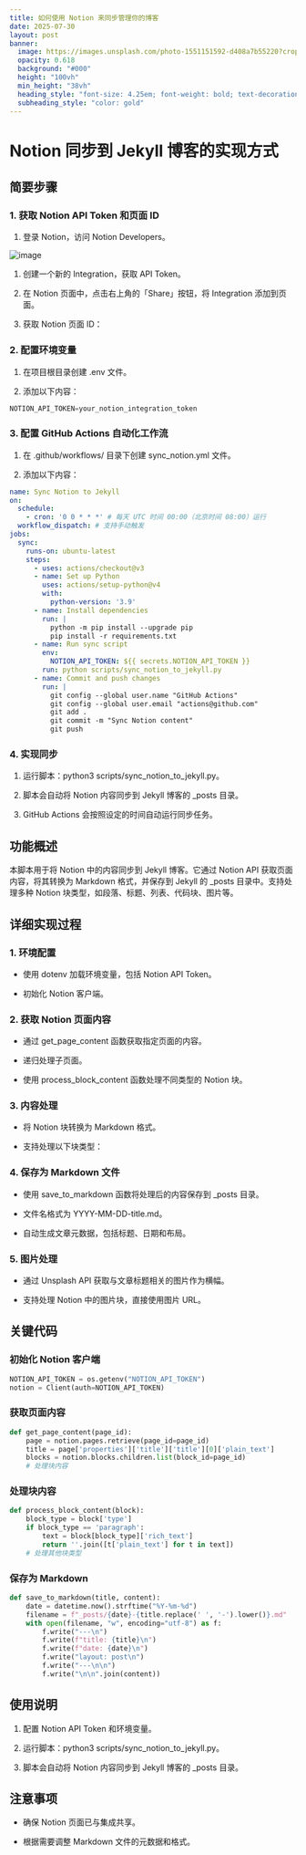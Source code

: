 ```yaml
---
title: 如何使用 Notion 来同步管理你的博客
date: 2025-07-30
layout: post
banner:
  image: https://images.unsplash.com/photo-1551151592-d408a7b55220?crop=entropy&cs=tinysrgb&fit=max&fm=jpg&ixid=M3w2OTIwMzJ8MHwxfHJhbmRvbXx8fHx8fHx8fDE3NTM4NTA4NDh8&ixlib=rb-4.1.0&q=80&w=1080
  opacity: 0.618
  background: "#000"
  height: "100vh"
  min_height: "38vh"
  heading_style: "font-size: 4.25em; font-weight: bold; text-decoration: underline"
  subheading_style: "color: gold"
---
```


# Notion 同步到 Jekyll 博客的实现方式

## 简要步骤

### 1. 获取 Notion API Token 和页面 ID

1. 登录 Notion，访问 Notion Developers。

![image](https://prod-files-secure.s3.us-west-2.amazonaws.com/a7a0cc5a-89b9-4cda-8686-1fba0ca52f40/d19c1afe-dea5-4312-9333-786b0ba83054/image.png?X-Amz-Algorithm=AWS4-HMAC-SHA256&X-Amz-Content-Sha256=UNSIGNED-PAYLOAD&X-Amz-Credential=ASIAZI2LB466674S2DRG%2F20250730%2Fus-west-2%2Fs3%2Faws4_request&X-Amz-Date=20250730T044728Z&X-Amz-Expires=3600&X-Amz-Security-Token=IQoJb3JpZ2luX2VjEIr%2F%2F%2F%2F%2F%2F%2F%2F%2F%2FwEaCXVzLXdlc3QtMiJHMEUCICPxVS8iIF32rxWRoGLgIamDtr89fttqzkVqa7ZcB6%2FSAiEAi9Ng1EvYtWDuiD8eKotUYf%2FbykUl4tWA9VDKLRcMjAoqiAQIs%2F%2F%2F%2F%2F%2F%2F%2F%2F%2F%2FARAAGgw2Mzc0MjMxODM4MDUiDB6v6b1QJRVbbdjHNircAy9tkYjaQQ3L%2FGwXAZg%2Bu%2F9XiQ5Ifs9h5CW3NcysVPnONzZLHps1E06gjjJeJ8HJrzlPOQetzbgM4%2FYXrBDZ%2FCDty9BOHlz0Et0D8xQZrn9FumXDk6j3UJF3u6JdJKm01RZLPAluxYt1hUIKr%2FfgOhfUhl3squKWkSphcWqRRTHBMTe0jCdm43FHl4FuVHjEPphMCCS2LJAJVtie3PTqnq0CRBpOFgEiKVdq3CjXdccQ6xhRvl9Nl4Br9HFPKLYIEu3VxYtJ41u%2B6Ul31KvLtzghcWhiHmY3%2FsFvhdmVGlLU5AS56cLzN2BcVhqHugAutwM39cvvsVp%2BVKqOc%2BQH94NSigDe%2FwO3Bl8NGQztlHjfAwi0ZmG47FTQQYmsMQPA76Rr%2B3RtQEz5eKx8Gec2WjhLAMWIpr1%2BZ4X2Y3uRwmtJIZpO44Y7ViutqY%2Bskk7mHi0Jj7rfB1Mt3edsJ%2FSq7VaMD7v41blPAhbj7hFdprh8keJ6Tb%2BIQ4HDKS24OG5EoXtS0%2FXY%2BgPIACGADLxDx6myO0sJTrjhifxzczekWYzbu6%2Bjjc3S2pzrtMxqhJVBwCpMlIebgKpQGEKYbbfZlqIb2%2BljRgLaMP%2BYGkMe6D6zZpz96rrlA1FEqB9lMOTxpcQGOqUBlbXfapSPBvf2xnCLWvSVgh04XHT4JTD%2B3J8p3HLw9MSqrtBmEmu9Vb1AymQMClVPk%2FNTXg1AjgqHgiyw4r8aA95cwAjhNzYMIu3B9yuKFyUf4kNLVlCRKspA4gfxBk8UG7Nlk7tSZ70Yx1LZ8QmhQih6NLt9Mjxmbz993v9WQHZBT5xW2rvXRZjYzWdZm2MK6VvkwLtmhVafKFccc80uqhfRC4vF&X-Amz-Signature=b8d683266c71116c6bbe8dc3bfd860ea36a67d6f90b186237866b83594a056b9&X-Amz-SignedHeaders=host&x-amz-checksum-mode=ENABLED&x-id=GetObject)

1. 创建一个新的 Integration，获取 API Token。

1. 在 Notion 页面中，点击右上角的「Share」按钮，将 Integration 添加到页面。

1. 获取 Notion 页面 ID：


### 2. 配置环境变量

1. 在项目根目录创建 .env 文件。

1. 添加以下内容：

```javascript
NOTION_API_TOKEN=your_notion_integration_token
```

### 3. 配置 GitHub Actions 自动化工作流

1. 在 .github/workflows/ 目录下创建 sync_notion.yml 文件。

1. 添加以下内容：

```yaml
name: Sync Notion to Jekyll
on:
  schedule:
    - cron: '0 0 * * *' # 每天 UTC 时间 00:00（北京时间 08:00）运行
  workflow_dispatch: # 支持手动触发
jobs:
  sync:
    runs-on: ubuntu-latest
    steps:
      - uses: actions/checkout@v3
      - name: Set up Python
        uses: actions/setup-python@v4
        with:
          python-version: '3.9'
      - name: Install dependencies
        run: |
          python -m pip install --upgrade pip
          pip install -r requirements.txt
      - name: Run sync script
        env:
          NOTION_API_TOKEN: ${{ secrets.NOTION_API_TOKEN }}
        run: python scripts/sync_notion_to_jekyll.py
      - name: Commit and push changes
        run: |
          git config --global user.name "GitHub Actions"
          git config --global user.email "actions@github.com"
          git add .
          git commit -m "Sync Notion content"
          git push
```

### 4. 实现同步

1. 运行脚本：python3 scripts/sync_notion_to_jekyll.py。

1. 脚本会自动将 Notion 内容同步到 Jekyll 博客的 _posts 目录。

1. GitHub Actions 会按照设定的时间自动运行同步任务。

## 功能概述

本脚本用于将 Notion 中的内容同步到 Jekyll 博客。它通过 Notion API 获取页面内容，将其转换为 Markdown 格式，并保存到 Jekyll 的 _posts 目录中。支持处理多种 Notion 块类型，如段落、标题、列表、代码块、图片等。

## 详细实现过程

### 1. 环境配置

- 使用 dotenv 加载环境变量，包括 Notion API Token。

- 初始化 Notion 客户端。

### 2. 获取 Notion 页面内容

- 通过 get_page_content 函数获取指定页面的内容。

- 递归处理子页面。

- 使用 process_block_content 函数处理不同类型的 Notion 块。

### 3. 内容处理

- 将 Notion 块转换为 Markdown 格式。

- 支持处理以下块类型：


### 4. 保存为 Markdown 文件

- 使用 save_to_markdown 函数将处理后的内容保存到 _posts 目录。

- 文件名格式为 YYYY-MM-DD-title.md。

- 自动生成文章元数据，包括标题、日期和布局。

### 5. 图片处理

- 通过 Unsplash API 获取与文章标题相关的图片作为横幅。

- 支持处理 Notion 中的图片块，直接使用图片 URL。

## 关键代码

### 初始化 Notion 客户端

```python
NOTION_API_TOKEN = os.getenv("NOTION_API_TOKEN")
notion = Client(auth=NOTION_API_TOKEN)
```

### 获取页面内容

```python
def get_page_content(page_id):
    page = notion.pages.retrieve(page_id=page_id)
    title = page['properties']['title']['title'][0]['plain_text']
    blocks = notion.blocks.children.list(block_id=page_id)
    # 处理块内容
```

### 处理块内容

```python
def process_block_content(block):
    block_type = block['type']
    if block_type == 'paragraph':
        text = block[block_type]['rich_text']
        return ''.join([t['plain_text'] for t in text])
    # 处理其他块类型
```

### 保存为 Markdown

```python
def save_to_markdown(title, content):
    date = datetime.now().strftime("%Y-%m-%d")
    filename = f"_posts/{date}-{title.replace(' ', '-').lower()}.md"
    with open(filename, "w", encoding="utf-8") as f:
        f.write("---\n")
        f.write(f"title: {title}\n")
        f.write(f"date: {date}\n")
        f.write("layout: post\n")
        f.write("---\n\n")
        f.write("\n\n".join(content))
```

## 使用说明

1. 配置 Notion API Token 和环境变量。

1. 运行脚本：python3 scripts/sync_notion_to_jekyll.py。

1. 脚本会自动将 Notion 内容同步到 Jekyll 博客的 _posts 目录。

## 注意事项

- 确保 Notion 页面已与集成共享。

- 根据需要调整 Markdown 文件的元数据和格式。